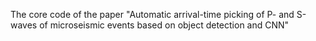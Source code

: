 The core code of the paper "Automatic arrival-time picking of P- and S-waves of microseismic events based on object detection and CNN"
